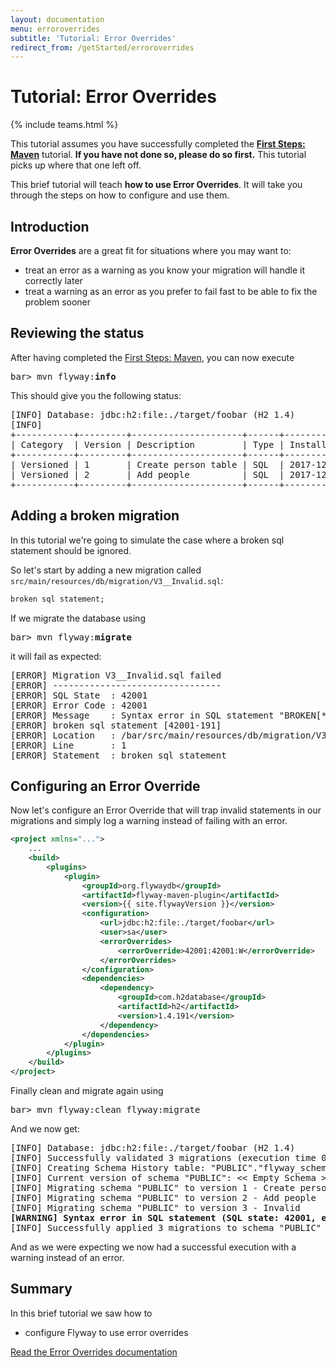 ```yaml
---
layout: documentation
menu: erroroverrides
subtitle: 'Tutorial: Error Overrides'
redirect_from: /getStarted/erroroverrides
---
```

# Tutorial: Error Overrides
{% include teams.html %}

This tutorial assumes you have successfully completed the [**First Steps: Maven**](/documentation/getstarted/firststeps/maven)
tutorial. **If you have not done so, please do so first.** This tutorial picks up where that one left off.

This brief tutorial will teach **how to use Error Overrides**. It will take you through the
steps on how to configure and use them.

## Introduction

**Error Overrides** are a great fit for situations where you may want to:
- treat an error as a warning as you know your migration will handle it correctly later
- treat a warning as an error as you prefer to fail fast to be able to fix the problem sooner

## Reviewing the status

After having completed the [First Steps: Maven](/documentation/getstarted/firststeps/maven), you can now execute

<pre class="console"><span>bar&gt;</span> mvn flyway:<strong>info</strong></pre>

This should give you the following status:

<pre class="console">[INFO] Database: jdbc:h2:file:./target/foobar (H2 1.4)
[INFO]
+-----------+---------+---------------------+------+---------------------+---------+
| Category  | Version | Description         | Type | Installed On        | State   |
+-----------+---------+---------------------+------+---------------------+---------+
| Versioned | 1       | Create person table | SQL  | 2017-12-22 15:26:39 | Success |
| Versioned | 2       | Add people          | SQL  | 2017-12-22 15:28:17 | Success |
+-----------+---------+---------------------+------+---------------------+---------+</pre>

## Adding a broken migration

In this tutorial we're going to simulate the case where a broken sql statement should be ignored.

So let's start by adding a new migration called `src/main/resources/db/migration/V3__Invalid.sql`:
```sql
broken sql statement;
```

If we migrate the database using
<pre class="console"><span>bar&gt;</span> mvn flyway:<strong>migrate</strong></pre> 
 
it will fail as expected:
<pre class="console">[ERROR] Migration V3__Invalid.sql failed
[ERROR] --------------------------------
[ERROR] SQL State  : 42001
[ERROR] Error Code : 42001
[ERROR] Message    : Syntax error in SQL statement "BROKEN[*] SQL STATEMENT "; expected "BACKUP, BEGIN, {"; SQL statement:
[ERROR] broken sql statement [42001-191]
[ERROR] Location   : /bar/src/main/resources/db/migration/V3__Invalid.sql (/bar/src/main/resources/db/migration/V3__Invalid.sql)
[ERROR] Line       : 1
[ERROR] Statement  : broken sql statement</pre> 

## Configuring an Error Override

Now let's configure an Error Override that will trap invalid statements in our migrations and simply log a warning 
instead of failing with an error.

```xml
<project xmlns="...">
    ...
    <build>
        <plugins>
            <plugin>
                <groupId>org.flywaydb</groupId>
                <artifactId>flyway-maven-plugin</artifactId>
                <version>{{ site.flywayVersion }}</version>
                <configuration>
                    <url>jdbc:h2:file:./target/foobar</url>
                    <user>sa</user>
                    <errorOverrides>
                        <errorOverride>42001:42001:W</errorOverride>
                    </errorOverrides>
                </configuration>
                <dependencies>
                    <dependency>
                        <groupId>com.h2database</groupId>
                        <artifactId>h2</artifactId>
                        <version>1.4.191</version>
                    </dependency>
                </dependencies>
            </plugin>
        </plugins>
    </build>
</project>
```

Finally clean and migrate again using
<pre class="console"><span>bar&gt;</span> mvn flyway:clean flyway:migrate</pre>

And we now get:

<pre class="console">[INFO] Database: jdbc:h2:file:./target/foobar (H2 1.4)
[INFO] Successfully validated 3 migrations (execution time 00:00.007s)
[INFO] Creating Schema History table: "PUBLIC"."flyway_schema_history"
[INFO] Current version of schema "PUBLIC": << Empty Schema >>
[INFO] Migrating schema "PUBLIC" to version 1 - Create person table
[INFO] Migrating schema "PUBLIC" to version 2 - Add people
[INFO] Migrating schema "PUBLIC" to version 3 - Invalid
<strong>[WARNING] Syntax error in SQL statement (SQL state: 42001, error code: 42001)</strong>
[INFO] Successfully applied 3 migrations to schema "PUBLIC" (execution time 00:00.039s)</pre>

And as we were expecting we now had a successful execution with a warning instead of an error.

## Summary

In this brief tutorial we saw how to
- configure Flyway to use error overrides

<p class="next-steps">
    <a class="btn btn-primary" href="/documentation/concepts/erroroverrides">Read the Error Overrides documentation <i class="fa fa-arrow-right"></i></a>
</p>